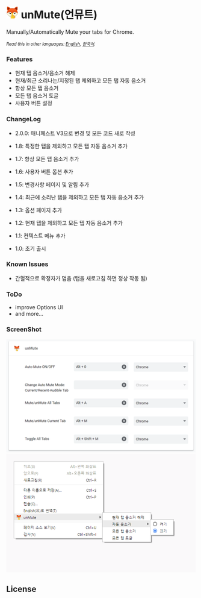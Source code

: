 # ![](image/icons/prod/icon32.png) unMute(언뮤트)

Manually/Automatically Mute your tabs for Chrome.

<span style="font-size:0.8em">_Read this in other languages: [English](README.md), [한국어](README.ko.md)._</span>

### Features

- 현재 탭 음소거/음소거 해제
- 현재/최근 소리나는/지정된 탭 제외하고 모든 탭 자동 음소거
- 항상 모든 탭 음소거
- 모든 탭 음소거 토글
- 사용자 버튼 설정

### ChangeLog

- 2.0.0: 매니페스트 V3으로 변경 및 모든 코드 새로 작성

- 1.8: 특정한 탭을 제외하고 모든 탭 자동 음소거 추가
- 1.7: 항상 모든 탭 음소거 추가
- 1.6: 사용자 버튼 옵션 추가
- 1.5: 변경사항 페이지 및 알림 추가
- 1.4: 최근에 소리난 탭을 제외하고 모든 탭 자동 음소거 추가
- 1.3: 옵션 페이지 추가
- 1.2: 현재 탭을 제외하고 모든 탭 자동 음소거 추가
- 1.1: 컨텍스트 메뉴 추가
- 1.0: 초기 출시

### Known Issues

- 간혈적으로 확정자가 멈춤 (탭을 새로고침 하면 정상 작동 됨)

### ToDo

- improve Options UI
- and more...

### ScreenShot

![](image/screenshot/screenshot_shortcut_ko.png)
![](image/screenshot/screenshot_context_menus_ko.png)

## License

```

```
